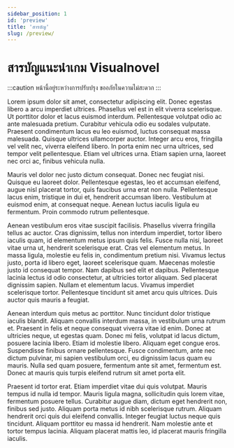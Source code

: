 ```yaml
---
sidebar_position: 1
id: 'preview'
title: 'สารบัญ'
slug: /preview/
---
```


# สารบัญแนะนำเกม Visualnovel

:::caution
หน้านี้อยู่ระหว่างการปรับปรุง ขออภัยในความไม่สะดวก
:::

Lorem ipsum dolor sit amet, consectetur adipiscing elit. Donec egestas libero a arcu imperdiet ultrices. Phasellus vel est in elit viverra scelerisque. Ut porttitor dolor et lacus euismod interdum. Pellentesque volutpat odio ac ante malesuada pretium. Curabitur vehicula odio eu sodales vulputate. Praesent condimentum lacus eu leo euismod, luctus consequat massa malesuada. Quisque ultrices ullamcorper auctor. Integer arcu eros, fringilla vel velit nec, viverra eleifend libero. In porta enim nec urna ultrices, sed tempor velit pellentesque. Etiam vel ultrices urna. Etiam sapien urna, laoreet nec orci ac, finibus vehicula nulla.

Mauris vel dolor nec justo dictum consequat. Donec nec feugiat nisi. Quisque eu laoreet dolor. Pellentesque egestas, leo et accumsan eleifend, augue nisl placerat tortor, quis faucibus urna erat non nulla. Pellentesque lacus enim, tristique in dui et, hendrerit accumsan libero. Vestibulum at euismod enim, at consequat neque. Aenean luctus iaculis ligula eu fermentum. Proin commodo rutrum pellentesque.

Aenean vestibulum eros vitae suscipit facilisis. Phasellus viverra fringilla tellus ac auctor. Cras dignissim, tellus non interdum imperdiet, tortor libero iaculis quam, id elementum metus ipsum quis felis. Fusce nulla nisi, laoreet vitae urna ut, hendrerit scelerisque erat. Cras vel elementum metus. In massa ligula, molestie eu felis in, condimentum pretium nisi. Vivamus lectus justo, porta id libero eget, laoreet scelerisque quam. Maecenas molestie justo id consequat tempor. Nam dapibus sed elit et dapibus. Pellentesque lacinia lectus id odio consectetur, at ultricies tortor aliquam. Sed placerat dignissim sapien. Nullam et elementum lacus. Vivamus imperdiet scelerisque tortor. Pellentesque tincidunt sit amet arcu quis ultrices. Duis auctor quis mauris a feugiat.

Aenean interdum quis metus ac porttitor. Nunc tincidunt dolor tristique iaculis blandit. Aliquam convallis interdum massa, in vestibulum urna rutrum et. Praesent in felis et neque consequat viverra vitae id enim. Donec at ultricies neque, ut egestas quam. Donec mi felis, volutpat id lacus dictum, posuere lacinia libero. Etiam id molestie libero. Aliquam eget congue eros. Suspendisse finibus ornare pellentesque. Fusce condimentum, ante nec dictum pulvinar, mi sapien vestibulum orci, eu dignissim lacus quam eu mauris. Nulla sed quam posuere, fermentum ante sit amet, fermentum est. Donec at mauris quis turpis eleifend rutrum sit amet porta elit.

Praesent id tortor erat. Etiam imperdiet vitae dui quis volutpat. Mauris tempus id nulla id tempor. Mauris ligula magna, sollicitudin quis lorem vitae, fermentum posuere tellus. Curabitur augue diam, dictum eget hendrerit non, finibus sed justo. Aliquam porta metus id nibh scelerisque rutrum. Aliquam hendrerit orci quis dui eleifend convallis. Integer feugiat luctus neque quis tincidunt. Aliquam porttitor eu massa id hendrerit. Nam molestie ante et tortor tempus lacinia. Aliquam placerat mattis leo, id placerat mauris fringilla iaculis.